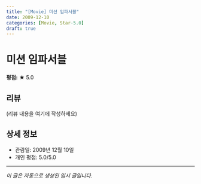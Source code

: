 ```yaml
---
title: "[Movie] 미션 임파서블"
date: 2009-12-10
categories: [Movie, Star-5.0]
draft: true
---
```


# 미션 임파서블

**평점:** ★ 5.0

## 리뷰

(리뷰 내용을 여기에 작성하세요)

## 상세 정보

- 관람일: 2009년 12월 10일
- 개인 평점: 5.0/5.0

---

*이 글은 자동으로 생성된 임시 글입니다.*
